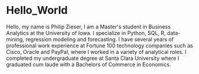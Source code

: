 # Hello_World

Hello, my name is Philip Zieser, I am a Master's student in Business Analytics at the University of Iowa. I specialize in Python, SQL, R, data-mining, regression modeling and forecasting. I have several years of professional work experience at Fortune 100 technology companies such as Cisco, Oracle and PayPal, where I worked in a variety of analytical roles. I completed my undergraduate degree at Santa Clara University where I graduated cum laude with a Bachelors of Commerce in Economics.
